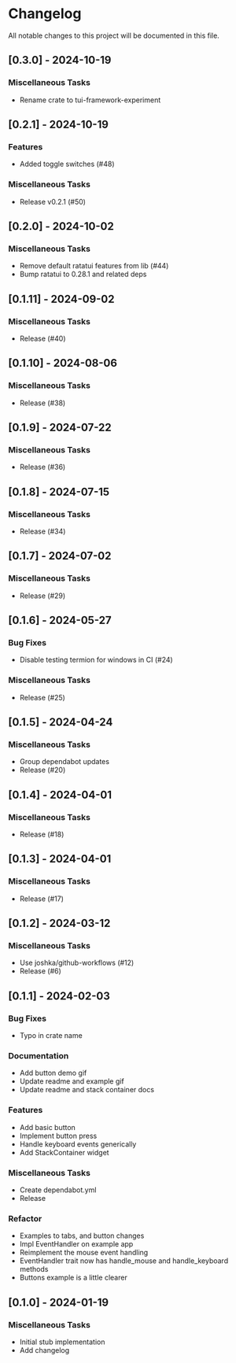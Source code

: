 # Changelog

All notable changes to this project will be documented in this file.

<!-- generated by git-cliff -->
## [0.3.0] - 2024-10-19

### Miscellaneous Tasks

- Rename crate to tui-framework-experiment

## [0.2.1] - 2024-10-19

### Features

- Added toggle switches (#48)

### Miscellaneous Tasks

- Release v0.2.1 (#50)

## [0.2.0] - 2024-10-02

### Miscellaneous Tasks

- Remove default ratatui features from lib (#44)
- Bump ratatui to 0.28.1 and related deps

## [0.1.11] - 2024-09-02

### Miscellaneous Tasks

- Release (#40)

## [0.1.10] - 2024-08-06

### Miscellaneous Tasks

- Release (#38)

## [0.1.9] - 2024-07-22

### Miscellaneous Tasks

- Release (#36)

## [0.1.8] - 2024-07-15

### Miscellaneous Tasks

- Release (#34)

## [0.1.7] - 2024-07-02

### Miscellaneous Tasks

- Release (#29)

## [0.1.6] - 2024-05-27

### Bug Fixes

- Disable testing termion for windows in CI (#24)

### Miscellaneous Tasks

- Release (#25)

## [0.1.5] - 2024-04-24

### Miscellaneous Tasks

- Group dependabot updates
- Release (#20)

## [0.1.4] - 2024-04-01

### Miscellaneous Tasks

- Release (#18)

## [0.1.3] - 2024-04-01

### Miscellaneous Tasks

- Release (#17)

## [0.1.2] - 2024-03-12

### Miscellaneous Tasks

- Use joshka/github-workflows (#12)
- Release (#6)

## [0.1.1] - 2024-02-03

### Bug Fixes

- Typo in crate name

### Documentation

- Add button demo gif
- Update readme and example gif
- Update readme and stack container docs

### Features

- Add basic button
- Implement button press
- Handle keyboard events generically
- Add StackContainer widget

### Miscellaneous Tasks

- Create dependabot.yml
- Release

### Refactor

- Examples to tabs, and button changes
- Impl EventHandler on example app
- Reimplement the mouse event handling
- EventHandler trait now has handle_mouse and handle_keyboard methods
- Buttons example is a little clearer

## [0.1.0] - 2024-01-19

### Miscellaneous Tasks

- Initial stub implementation
- Add changelog

<!-- generated by git-cliff -->
